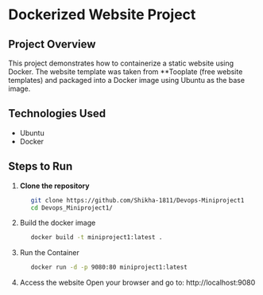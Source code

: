 # Dockerized Website Project

## Project Overview
This project demonstrates how to containerize a static website using Docker.
The website template was taken from **Tooplate (free website templates) and packaged into a Docker image using Ubuntu as the base image.

## Technologies Used
- Ubuntu
- Docker

## Steps to Run
1. **Clone the repository**
   ```bash
      git clone https://github.com/Shikha-1811/Devops-Miniproject1
      cd Devops_Miniproject1/
2. Build the docker image
   ```bash
      docker build -t miniproject1:latest .
3. Run the Container
   ```bash
      docker run -d -p 9080:80 miniproject1:latest
4. Access the website
   Open your browser and go to:
      http://localhost:9080      
